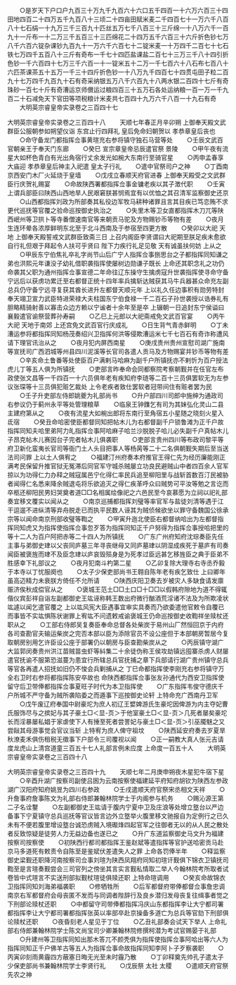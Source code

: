 <!-- { "loadSidebar": true } -->
　　○是岁天下户口户九百三十万九千九百六十六口五千四百一十六万六百三十四田地四百二十四万五千九百八十三顷二十四亩田赋米麦二千四百七十一万六千八百八十七石绢一十九万三千三百九十匹丝五万七千八百三十三斤绵一十八万六千一百九十一斤布一十二万三千五百三十三匹绵花二十四万五千六百三十六斤折色钞七万八千六百六锭杂课钞九百九十一万六千六百七十二锭米麦一十万四千二百七十七石铁七万四千五百八十三斤有奇布一千七十四匹盐课盐二百七十三万三千八十四引折色钞一千六百四十七万三千六百一十一锭米五十二万一千七百六十八石布七百八十六匹茶课茶五十五万一千三十四斤折色钞一十八万九千四百七十四贯屯田子粒二百九十七万四千九百九十石有奇采纳银五万八千六百九十八两水银二百四十七斤有奇珠砂一百七十斤有奇漕运京师儧运过粮四百三十五万石各处运纳粮一百一万一千九百二十石减免天下官田等项税粮计米麦共七百四十九万六千八百一十九石有奇
　　大明英宗睿皇帝实录卷之三百四十七



大明英宗睿皇帝实录卷之三百四十八
　　天顺七年春正月辛卯朔  上御奉天殿文武群臣公服朝参如朔望仪诣  东宫止行四拜礼  皇后免命妇朝贺以  孝恭章皇后丧也
　　○命守备龙门都指挥佥事黄瑄充右参将镇守独石马营等处
　　○壬辰文武百官朝亲王于奉天门东廊
　　○癸巳  宣宗章皇帝忌辰遣官祭  景陵
　　○甲午夜有流星大如杯色青白有光出角宿行丈余发光如椀大东南行至骑官星
　　○丙申孟春享  大庙迎  孝恭章皇后神主入祀遣  皇太子行礼
　　○遣中官祭司户之神
　　○丁酉南京西安门木厂火延烧于皇墙
　　○戊戌立春顺天府官进春  上御奉天殿受之文武群臣行庆贺礼赐宴
　　○命故陕西署都指挥佥事金镛老疾以其子澂代职
　　○壬寅  上谓兵部臣曰陕西山西地旱人民艰窘朕甚悯焉宜有以优恤之其召清军监察御史还京
　　○山西都指挥刘政为所部奏其私役边军牧马耕种诸罪且言其目疾已笃恋贿不求更代巡抚等官覆之验命巡按御史执治之
　　○失里木等卫女直都指挥木刀兀等陕西岷州等卫拱卜等寺番僧速南官等来朝贡马驼及方物赐钞币等物有差
　　○夜月生连环晕各浓厚鲜明东北至于北斗西南及于参宿至四更方散
　　○癸卯以大祀  天地  上御奉天殿誓戒文武群臣致斋三日  上召内阁臣李贤谓曰大祀期至朕足疾未愈欲自行礼但艰于拜起令人扶可乎贤曰  陛下力疾行礼足见敬  天有诚虽扶何妨  上从之
　　○甲辰东宁伯焦礼卒礼字尚节山后广宁人指挥佥事捌思台之子都指挥同知谦之弟也洪熙元年谦没子幼礼借职袭指挥使屡树边勋谦子既长  上命还其职念礼之功仍命袭其父职为通州指挥佥事宣德二年命往辽东操守生擒虏寇升世袭指挥使寻命守备宁远后以获虏功累迁至右都督正统十四年率兵擒斩达贼获其马牛兵器甚众命充左副总兵仍守备宁远寻复获其酋长进升左都督天顺元年  上以礼久任边事积有勋劳特封奉天翊卫宣力武臣特进荣禄大夫柱国东宁伯食禄一千二百石子孙世袭授以诰券礼有胆略精骑射善以寡击众边方赖以宁谧者十余年至是卒  上辍朝一日追封东宁侯谥曰襄毅遣官谕祭营葬孙寿嗣
　　○乙巳上元郎以大祀斋戒免文武百官宴
　　○丙午大祀  天地于南郊  上还宫免文武百官行庆成礼
　　○日生背气青赤鲜明
　　○丁未漕运参将都指挥同知杨茂奏绍兴卫指挥何洪等侵欺漕运米七千七百石有奇诈称遭风请下理官讯治从之
　　○夜月犯内屏西南星
　　○庚戌贵州贵州宣慰司湖广施南等宣抚司广西泗城等州县四川泥溪等长官司各遣人贡马及方物赐宴并钞币等物有差
　　○辛亥命土鲁番等处使臣百户满剌马哈麻为副千户所镇抚亦不剌忻为百户授法虎儿丁等五人俱为所镇抚
　　○吏部言昨奉命会同都察院考察朝觐并在任官左布政使张文昌等一千四百一十六员俱年老有疾知府李琏等二百十三员俱罢软无为左参议张琛等十三员俱犯赃乞裁处  上令老疾者致仕罢软者冠带间住有赃者罢为民
　　○壬子升吏部左侍郎姚夔为礼部尚书
　　○升户部四川司郎中施绅为通政司右参议仍于蓟州永平等处管理粮草
　　○临泉王钟鏶乞有司为其妹弘化灵山二县主建府第从之
　　○夜有流星大如椀出郎将东南行至角宿五小星随之晓刻火星入氐宿
　　○癸丑命哈密使臣都督同知把帖木儿为右都督副千户锁鲁滩为正千户故指挥同知夫哈里弟阿力癿指挥佥事阿哈麻子哈兰沙脱脱子哈儿必失副千户真帖木儿子昂克帖木儿赛因台子完者帖木儿俱袭职
　　○吏部言贵州四川等布政司黎平等府卫新化蛮夷长官司等衙门土人头目把事人等杨昺等二十二名俱朝觐失期后至当送法司问罪  上以土人俱宥之
　　○福建汀州府奏本府推官王得仁先为经历廉能刚正满考民保留升推官狱无冤滞后同官军守城杀贼屡立功良民避贼山中者四百余人官军掠以为功得仁力办释之贼寇属邑宁化得仁率民兵追至柳阳里与战斩首数百汀民被胁者闻得仁名悉来降余贼退屯将乐欲追灭之得仁疾革呼众曰贼势可平汝等勉之言讫而卒柩还柳阳民男妇哭奠者道□□名相属绘像祀之六邑民至今哀慕愿为立祠以祀礼部奏宜移文覆实以闻从之
　　○南京巡捕都指挥刘璧等率官军与盐徒刘清等遇于江干逗遛不进纵清等弃舟脱走已而执平民数人诬其为贼侦候欲坐以罪守备魏国公徐承宗等以闻命南京刑部收璧等鞫之
　　○甲寅升迤北使臣右都督纳哈出为左都督指挥同知虎又为指挥使指挥佥事忽歹答为指挥同知正千户努得为指挥佥事授哈把里的等十二人为百户阿把赤等二十四人为所镇抚
　　○广东广州府知府沈琮奏臣先任主事与弟御史珒以父丧同庐墓三年寻丧继母又同庐墓珒以阴湿成疾死于墓庐有司奏闻臣被褒旌而珒不及臣念珒以庐哀毁殒身是为死孝过臣远甚乞移旌臣之典于臣弟不胜感幸下礼部议之
　　○夜月犯南斗杓第二星
　　○乙卯复除大理寺右寺丞乔毅于本寺以丁忧服阕也
　　○太子少保吏部尚书王翱自陈年老有疾乞致仕  上曰卿年虽高迈精力未衰朕方倚任不允所请
　　○陕西庆阳卫奏去岁被灾人多缺食请发廪赈济俟秋成偿官从之
　　○褒城王范土□□土口□十□□以假韩府隙地为道不得辄偕仪宾彭祥自诣左副都御史王竑诬称韩王数出府微行酗酒荒淫诸不法及为所欺凌状竑遽以闻乞遣官覆之  上以竑风宪大臣遇事宜审实具奏而乃欲委遣他官敕令自覆已而事皆不实竑惧陈状谢罪上宥竑不问遗敕戒谕褒城王仍命巡按御史收鞫祥坐赎杖还职从之
　　○工部右侍郎吴复奏臣奉命总督各处柴炭于易州山厂然恒回京于内府各司查勘官夫输运柴炭之完否本部以臣为添除官员不设公座但于本部朝房暂居今复取朝房别用乞许臣设公座于部署仍以朝房与臣查勘柴炭从之
　　○丙辰镇守湖广大监郭闵奏贵州洪江苗贼苗虫虾等紏集二十余徒伪称王侯攻劫镇远囤寨杀虏人财屡遣官抚谕不服第恐滋蔓为患宜行所辖总兵官抚捕之章下兵部请行湖广贵州镇守总兵等官各再遣人招抚如旧仍不悛会兵剿捕从之  丁巳命都指挥使李刚充右参将镇守万全右卫时右参将都指挥陈安卒故也  命陕西都指挥佥事张友孙通代为西安卫指挥使留守后卫带俸都指挥佥事夏旺子时代为本卫指挥使
　　○广东指挥韦俊守德庆千户所城不严守备为贼所袭陷委之而遁事下巡按御史论轩  上特命充广西南丹卫军
　　○戊午废辽府奉国中尉豪坨为庶人初辽王嬖婢游氏生豪坨因俾游为内主夺妃曹氏服饰尽与之摈妃与其子豪土□＜显-页＞于他室豪土□＜显-页＞几死者屡矣豪坨长而淫暴屡私娼于家虐使下人有捶至死者尝詈妃与豪土□＜显-页＞引巫魇魅之又尝敺其母游事觉会官议当斩  上特宥为庶人俾守祖坟
　　○陕西延安府奏去岁夏旱秋潦麦禾俱伤租税无徵事下户部令三司覆视以闻
　　○正一嗣教大真人张元吉请度龙虎山上清宫道童三百五十七人礼部言例未应度  上命度一百五十人
　　大明英宗睿皇帝实录卷之三百四十八



大明英宗睿皇帝实录卷之三百四十九
　　天顺七年二月庚申朔夜木星犯牛宿下星
　　○辛酉升湖广按察司副使吕囦为云南按察使福建延平府知府胡钦为陕西左参政湖广汉阳府知府姚昱为四川右参政
　　○壬戌遣顺天府官祭宋丞相文天祥
　　○升詹事府詹事陈文为礼部右侍郎兼翰林院学士于内阁参与机务
　　○赐沁源王第二子名诠鑋
　　○左副都御史王竑请于腹内宁夏中卫及庄浪等处增立墪台以严边备事下宁夏镇守总兵巡抚等官议皆言边外立墪举火腹里移文驰报自为定例行之已久未有不便若腹里增设墪台诚恐虏贼入境礟烽四起官军之往御者无以的从人民之散处者反致惊疑是徒劳人力无益边备也遂已之
　　○升广东道监察御史马文升为福建按察司按察使
　　○初陕西行都司都指挥王鉴赵斌等遣指挥等官护送哈密贡马赴京马多道死有敕责令自陈至是鉴斌伏差遣失人之罪  上命各罚俸半年
　　○释监察御史梁觐还职降河南按察司佥事刘瑄为陕西凤翔府同知初瑄讦觐俱下锦衣卫镇抚司鞫至是言瑄奏觐尝会三司官列之傍坐其言实言觐私情取二举人今翰林院考所取者试卷皆中式瑄言不实送刑部拟觐杖瑄徒俱赎还职  上特命瑄调用
　　○癸亥命故锦衣卫指挥同知刘海弟福袭职
　　○修牺牲所
　　○后军都督府带俸都督佥事詹忠调南京右军都督府会母丧匿不发而与同调者陛辞行及良乡潜归发母丧复往缉事者觉之下刑部论赎杖还职
　　○中都留守司带俸都指挥冯庆山东都指挥李让大宁都司署都指挥李让大宁都司署都指挥张英以率部卒赴京操备多道亡为总兵等官劾下刑部俱论赎杖还职
　　○夜昏刻老人星见于丁位
　　○乙丑礼部奏会试天下举人  上命礼部右侍郎兼翰林院学士陈文尚宝司少卿兼翰林院修撰柯潜为考试官赐晏于礼部
　　○升建州等卫指挥同知出那木答兀不颜秃俱为指挥使指挥佥事阿哈出等六人为指挥同知正千户佛羊古等五人为指挥佥事命故指挥同知李阿卜子歹察袭职
　　○丙寅卯刻雨黄霾四方蔽塞日晦无光至未时霾乃散
　　○丁卯释奠先帅孔子遣太子少保吏部尚书兼翰林院学士李贤行礼
　　○戊辰祭  太社  太稷
　　○遣顺天府官祭先农之神
